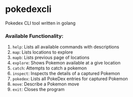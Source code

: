 # pokedexcli

Pokedex CLI tool written in golang

### Available Functionality:

1. `help`: Lists all available commands with descriptions
2. `map`: Lists locations to explore
3. `mapb`: Lists previous page of locations
4. `explore`: Shows Pokemon available at a give location
5. `catch`: Attempts to catch a pokemon
6. `inspect`: Inspects the details of a captured Pokemon
7. `pokedex`: Lists all PokeDex entries for captured Pokemon
8. `move`: Describe a Pokemon move
9. `exit`: Closes the program

